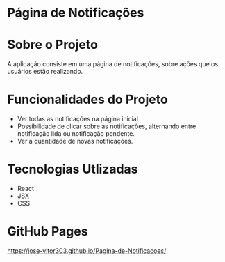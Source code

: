 # Página de Notificações

# Sobre o Projeto
A aplicação consiste em uma página de notificações, sobre ações que os usuários estão realizando.

# Funcionalidades do Projeto
- Ver todas as notificações na página inicial
- Possibilidade de clicar sobre as notificações, alternando entre notificação lida ou notificação pendente.
- Ver a quantidade de novas notificações.

# Tecnologias Utlizadas
  - React
  - JSX
  - CSS
  
# GitHub Pages

https://jose-vitor303.github.io/Pagina-de-Notificacoes/
